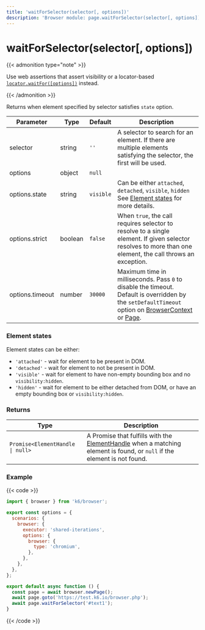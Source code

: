 ```yaml
---
title: 'waitForSelector(selector[, options])'
description: 'Browser module: page.waitForSelector(selector[, options]) method'
---
```


# waitForSelector(selector[, options])

{{< admonition type="note" >}}

Use web assertions that assert visibility or a locator-based [`locator.waitFor([options])`](https://grafana.com/docs/k6/<K6_VERSION>/javascript-api/k6-browser/locator/waitfor/) instead.

{{< /admonition >}}

Returns when element specified by selector satisfies `state` option.

<TableWithNestedRows>

| Parameter       | Type    | Default   | Description                                                                                                                                                                                                                                                                                                         |
| --------------- | ------- | --------- | ------------------------------------------------------------------------------------------------------------------------------------------------------------------------------------------------------------------------------------------------------------------------------------------------------------------- |
| selector        | string  | `''`      | A selector to search for an element. If there are multiple elements satisfying the selector, the first will be used.                                                                                                                                                                                                |
| options         | object  | `null`    |                                                                                                                                                                                                                                                                                                                     |
| options.state   | string  | `visible` | Can be either `attached`, `detached`, `visible`, `hidden` See [Element states](#element-states) for more details.                                                                                                                                                                                                   |
| options.strict  | boolean | `false`   | When `true`, the call requires selector to resolve to a single element. If given selector resolves to more than one element, the call throws an exception.                                                                                                                                                          |
| options.timeout | number  | `30000`   | Maximum time in milliseconds. Pass `0` to disable the timeout. Default is overridden by the `setDefaultTimeout` option on [BrowserContext](https://grafana.com/docs/k6/<K6_VERSION>/javascript-api/k6-browser/browsercontext/) or [Page](https://grafana.com/docs/k6/<K6_VERSION>/javascript-api/k6-browser/page/). |

</TableWithNestedRows>

### Element states

Element states can be either:

- `'attached'` - wait for element to be present in DOM.
- `'detached'` - wait for element to not be present in DOM.
- `'visible'` - wait for element to have non-empty bounding box and no `visibility:hidden`.
- `'hidden'` - wait for element to be either detached from DOM, or have an empty bounding box or `visibility:hidden`.

### Returns

| Type                             | Description                                                                                                                                                                                             |
| -------------------------------- | ------------------------------------------------------------------------------------------------------------------------------------------------------------------------------------------------------- |
| `Promise<ElementHandle \| null>` | A Promise that fulfills with the [ElementHandle](https://grafana.com/docs/k6/<K6_VERSION>/javascript-api/k6-browser/keyboard/) when a matching element is found, or `null` if the element is not found. |

### Example

{{< code >}}

```javascript
import { browser } from 'k6/browser';

export const options = {
  scenarios: {
    browser: {
      executor: 'shared-iterations',
      options: {
        browser: {
          type: 'chromium',
        },
      },
    },
  },
};

export default async function () {
  const page = await browser.newPage();
  await page.goto('https://test.k6.io/browser.php');
  await page.waitForSelector('#text1');
}
```

{{< /code >}}
